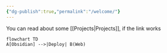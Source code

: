 ```yaml
---
{"dg-publish":true,"permalink":"/welcome/"}
---
```



You can read about some [[Projects\|Projects]], if the link works

```mermaid
flowchart TD
A[Obsidian] -->|Deploy| B(Web)
```